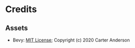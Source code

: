 # Credits

## Assets

- Bevy: [MIT License](licenses/Bevy_MIT_License.md); Copyright (c) 2020 Carter Anderson
